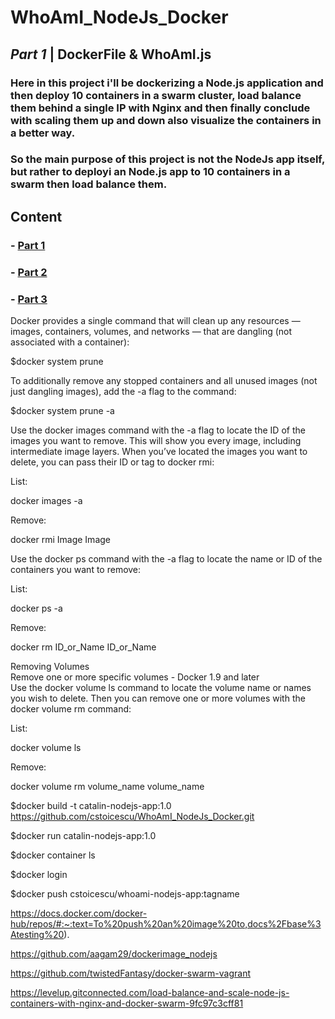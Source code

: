 # WhoAmI_NodeJs_Docker 

## *Part 1* | DockerFile & WhoAmI.js 

###  Here in this project i'll be dockerizing a Node.js application and then deploy 10 containers in a swarm cluster, load balance them behind a single IP with Nginx and then finally conclude with scaling them up and down also visualize the containers in a better way.  

### So the main purpose of this project is not the NodeJs app itself, but rather to  deployi an Node.js app to 10 containers in a swarm then load balance them.

## Content

### - <a title="Part 1" href="https://github.com/cstoicescu/WhoAmI_NodeJs_Docker" target="_blank">Part 1</a> 
### - <a title="Part 2" href="https://github.com/cstoicescu/NGINX_Docker" target="_blank">Part 2</a> 
### - <a title="Part 3" href="https://github.com/cstoicescu/Vagrant_DockerSwarm" target="_blank">Part 3</a> 
 
Docker provides a single command that will clean up any resources — images, containers, volumes, and networks — that are dangling (not associated with a container):   

$docker system prune    

To additionally remove any stopped containers and all unused images (not just dangling images), add the -a flag to the command:   

$docker system prune -a   


Use the docker images command with the -a flag to locate the ID of the images you want to remove. This will show you every image, including intermediate image layers. When you’ve located the images you want to delete, you can pass their ID or tag to docker rmi:  

List:   

docker images -a  
 
Remove:   

docker rmi Image Image  
 

Use the docker ps command with the -a flag to locate the name or ID of the containers you want to remove:   

List:   

docker ps -a   
 
Remove:   

docker rm ID_or_Name ID_or_Name     


Removing Volumes   
Remove one or more specific volumes - Docker 1.9 and later   
Use the docker volume ls command to locate the volume name or names you wish to delete. Then you can remove one or more volumes with the docker volume rm command:   

List:   

docker volume ls   
 
Remove:   
  
docker volume rm volume_name volume_name  



$docker build -t catalin-nodejs-app:1.0 https://github.com/cstoicescu/WhoAmI_NodeJs_Docker.git 

$docker run catalin-nodejs-app:1.0 

$docker container ls

$docker login

$docker push cstoicescu/whoami-nodejs-app:tagname

https://docs.docker.com/docker-hub/repos/#:~:text=To%20push%20an%20image%20to,docs%2Fbase%3Atesting%20).

https://github.com/aagam29/dockerimage_nodejs

https://github.com/twistedFantasy/docker-swarm-vagrant

https://levelup.gitconnected.com/load-balance-and-scale-node-js-containers-with-nginx-and-docker-swarm-9fc97c3cff81

 
